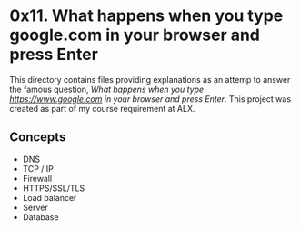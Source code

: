 # 0x11. What happens when you type google.com in your browser and press Enter
This directory contains files providing explanations as an attemp to answer the famous question, _What happens when you type https://www.google.com in your browser and press Enter_. This project was created as part of my course requirement at ALX.

## Concepts
* DNS
* TCP / IP
* Firewall
* HTTPS/SSL/TLS
* Load balancer
* Server
* Database
